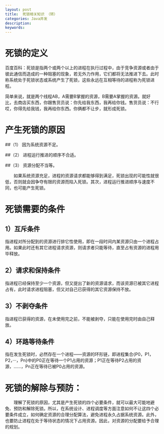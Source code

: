 ```yaml
---
layout: post
title:  死锁相关知识 （转）
categories: Java并发
description: 
keywords: 
---
```



# 死锁的定义

百度百科：死锁是指两个或两个以上的进程在执行过程中，由于竞争资源或者由于彼此通信而造成的一种阻塞的现象，若无外力作用，它们都将无法推进下去。此时称系统处于死锁状态或系统产生了死锁，这些永远在互相等待的进程称为死锁进程。

简单来说，就是两个线程AB，A需要B掌握的资源，B需要A掌握的资源。就好比，去商店买东西，你跟售货员说：你先给我东西，我再给你钱。售货员说：不行哎，你得先给我钱，我再给你东西。你俩都不让步，就形成死锁。

# 产生死锁的原因
##（1） 因为系统资源不足。

##（2） 进程运行推进的顺序不合适。

##（3） 资源分配不当等。

　　如果系统资源充足，进程的资源请求都能够得到满足，死锁出现的可能性就很低，否则就会因争夺有限的资源而陷入死锁。其次，进程运行推进顺序与速度不同，也可能产生死锁。

# 死锁需要的条件

## 1）互斥条件

指进程对所分配到的资源进行排它性使用，即在一段时间内某资源只由一个进程占用。如果此时还有其它进程请求资源，则请求者只能等待，直至占有资源的进程用毕释放。

## 2）请求和保持条件

指进程已经保持至少一个资源，但又提出了新的资源请求，而该资源已被其它进程占有，此时请求进程阻塞，但又对自己已获得的其它资源保持不放。

## 3）不剥夺条件

指进程已获得的资源，在未使用完之前，不能被剥夺，只能在使用完时由自己释放。

## 4）环路等待条件

指在发生死锁时，必然存在一个进程——资源的环形链，即进程集合{P0，P1，P2，···，Pn}中的P0正在等待一个P1占用的资源；P1正在等待P2占用的资源，……，Pn正在等待已被P0占用的资源。

# 死锁的解除与预防：
　　理解了死锁的原因，尤其是产生死锁的四个必要条件，就可以最大可能地避免、预防和解除死锁。所以，在系统设计、进程调度等方面注意如何不让这四个必要条件成立，如何确定资源的合理分配算法，避免进程永久占据系统资源。此外，也要防止进程在处于等待状态的情况下占用资源。因此，对资源的分配要给予合理的规划。
